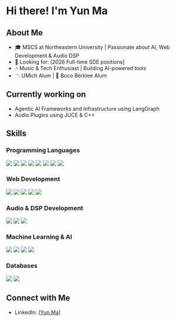 # Hi there! I'm Yun Ma

## About Me
- 🎓 MSCS at Northeastern University | Passionate about AI, Web Development & Audio DSP
- 🔎 Looking for: [2026 Full-time SDE positions]
- 🎶 Music & Tech Enthusiast | Building AI-powered tools
- 〽️ UMich Alum | 🎻 Boco Berklee Alum

## Currently working on
- Agentic AI Frameworks and Infrastructure using LangGraph
- Audio Plugins using JUCE & C++

  
## Skills  

### **Programming Languages**  
<div>
  <img src="https://img.shields.io/badge/C++-00599C?style=flat&logo=c%2B%2B&logoColor=white"/>
  <img src="https://img.shields.io/badge/C-00599C?style=flat&logo=c&logoColor=white"/>
  <img src="https://img.shields.io/badge/Python-3776AB?style=flat&logo=python&logoColor=white"/>
  <img src="https://img.shields.io/badge/JavaScript-F7DF1E?style=flat&logo=javascript&logoColor=black"/>
  <img src="https://img.shields.io/badge/TypeScript-3178C6?style=flat&logo=typescript&logoColor=white"/>
  <img src="https://img.shields.io/badge/SQL-4479A1?style=flat&logo=database&logoColor=white"/>
  <img src="https://img.shields.io/badge/HTML5-E34F26?style=flat&logo=html5&logoColor=white"/>
  <img src="https://img.shields.io/badge/CSS3-1572B6?style=flat&logo=css3&logoColor=white"/>
</div>  

### **Web Development**  
<div>
  <img src="https://img.shields.io/badge/React-20232A?style=flat&logo=react&logoColor=61DAFB"/>
  <img src="https://img.shields.io/badge/Node.js-43853D?style=flat&logo=node.js&logoColor=white"/>
  <img src="https://img.shields.io/badge/Redux-764ABC?style=flat&logo=redux&logoColor=white"/>
  <img src="https://img.shields.io/badge/REST%20API-02569B?style=flat&logo=rest&logoColor=white"/>
  <img src="https://img.shields.io/badge/WebAssembly-654FF0?style=flat&logo=webassembly&logoColor=white"/>
</div>  

### **Audio & DSP Development**  
<div>
  <img src="https://img.shields.io/badge/JUCE-6D9BF1?style=flat"/>
  <img src="https://img.shields.io/badge/Web%20Audio%20API-000000?style=flat"/>
  <img src="https://img.shields.io/badge/DAW-000000?style=flat&logo=musicbrainz&logoColor=white"/>
</div>  

### **Machine Learning & AI**  
<div>
  <img src="https://img.shields.io/badge/PyTorch-EE4C2C?style=flat&logo=pytorch&logoColor=white"/>
  <img src="https://img.shields.io/badge/scikit--learn-F7931E?style=flat&logo=scikit-learn&logoColor=white"/>
  <img src="https://img.shields.io/badge/pandas-150458?style=flat&logo=pandas&logoColor=white"/>
  <img src="https://img.shields.io/badge/NumPy-013243?style=flat&logo=numpy&logoColor=white"/>
</div>  

### **Databases**  
<div>
  <img src="https://img.shields.io/badge/MySQL-4479A1?style=flat&logo=mysql&logoColor=white"/>
  <img src="https://img.shields.io/badge/PostgreSQL-336791?style=flat&logo=postgresql&logoColor=white"/>
</div>  


## Connect with Me
- LinkedIn: [[Yun Ma](https://www.linkedin.com/in/yun-ma-4791a819b/)]
